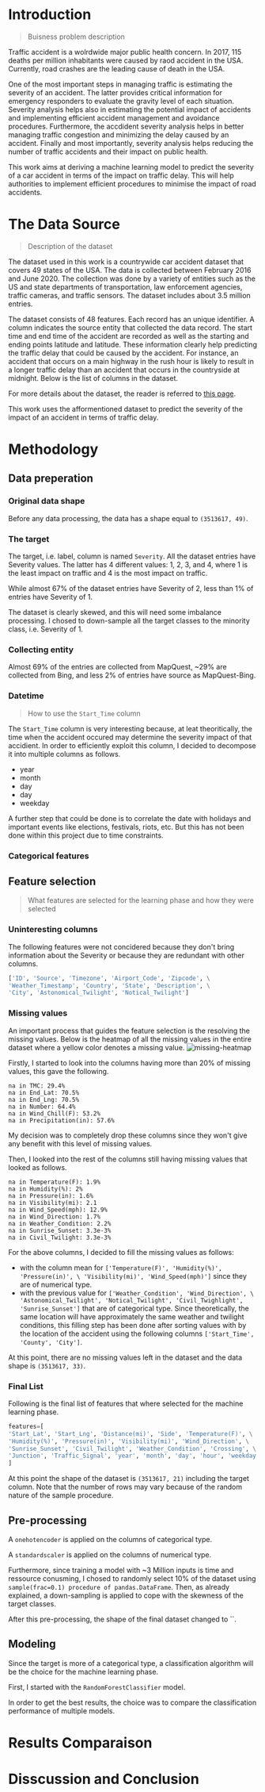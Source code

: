 # Introduction
> Buisness problem description

Traffic accident is a wolrdwide major public health concern. In 2017, 115 deaths per million inhabitants were caused by raod accident in the USA. Currently, road crashes are the leading cause of death in the USA. 

One of the most important steps in managing traffic is estimating the severity of an accident. The latter provides critical information for emergency responders to evaluate the gravity level of each situation. Severity analysis helps also in estimating the potential impact of accidents and implementing efficient accident management and avoidance procedures. Furthermore, the accdident severity analysis helps in better managing traffic congestion and minimizing the delay caused by an accident. Finally and most importantly, severity analysis helps reducing the number of traffic accidents and their impact on public health.

This work aims at deriving a machine learning model to predict the severity of a car accident in terms of the impact on traffic delay. This will help authorities to implement efficient procedures to minimise the impact of road accidents. 

# The Data Source
> Description of the dataset

The dataset used in this work is a countrywide car accident dataset that covers 49 states of the USA. The data is collected between February 2016 and June 2020. The collection was done by a variety of entities such as the US and state departments of transportation, law enforcement agencies, traffic cameras, and traffic sensors. The dataset includes about 3.5 million entries.

The dataset consists of 48 features. Each record has an unique identifier. A column indicates the source entity that collected the data record. The start time and end time of the accident are recorded as well as the starting and ending points latitude and latitude.
These information clearly help predicting the traffic delay that could be caused by the accident. For instance, an accident that occurs on a main highway in the rush hour is likely to result in a longer traffic delay than an accident that occurs in the countryside at midnight. Below is the list of columns in the dataset.

For more details about the dataset, the reader is referred to [this page](https://smoosavi.org/datasets/us_accidents).

This work uses the afformentioned dataset to predict the severity of the impact of an accident in terms of traffic delay.

# Methodology
## Data preperation
### Original data shape
Before any data processing, the data has a shape equal to `(3513617, 49)`.
### The target
The target, i.e. label, column is named `Severity`. All the dataset entries have Severity values. The latter has 4 different values: 1, 2, 3, and 4, where 1 is the least impact on traffic and 4 is the most impact on traffic. 

While almost 67% of the dataset entries have Severity of 2, less than 1% of entries have Severity of 1.

The dataset is clearly skewed, and this will need some imbalance processing. I chosed to down-sample all the target classes to the minority class, i.e. Severity of 1.

### Collecting entity
Almost 69% of the entries are collected from MapQuest, ~29% are collected from Bing, and less 2% of entries have source as MapQuest-Bing.

### Datetime
> How to use the `Start_Time` column

The `Start_Time` column is very interesting because, at leat theoritically, the time when the accident occured may determine the severity impact of that accidient. In order to efficiently exploit this column, I decided to decompose it into multiple columns as follows.

- year
- month
- day
- day
- weekday

A further step that could be done is to correlate the date with holidays and important events like elections, festivals, riots, etc. But this has not been done within this project due to time constraints.

### Categorical features

## Feature selection
> What features are selected for the learning phase and how they were selected

### Uninteresting columns
The following features were not concidered because they don't bring information about the Severity or because they are redundant with other columns.

```python
['ID', 'Source', 'Timezone', 'Airport_Code', 'Zipcode', \
'Weather_Timestamp', 'Country', 'State', 'Description', \
'City', 'Astonomical_Twilight', 'Notical_Twilight']
```

### Missing values
An important process that guides the feature selection is the resolving the missing values. Below is the heatmap of all the missing values in the entire dataset where a yellow color denotes a missing value.
![missing-heatmap](./img/missing_heatmap.png "Missing Values Heatmap")

Firstly, I started to look into the columns having more than 20% of missing values, this gave the following.

```
na in TMC: 29.4%
na in End_Lat: 70.5%
na in End_Lng: 70.5%
na in Number: 64.4%
na in Wind_Chill(F): 53.2%
na in Precipitation(in): 57.6%
```
My decision was to completely drop these columns since they won't give any benefit with this level of missing values.

Then, I looked into the rest of the columns still having missing values that looked as follows.

```
na in Temperature(F): 1.9%
na in Humidity(%): 2%
na in Pressure(in): 1.6%
na in Visibility(mi): 2.1
na in Wind_Speed(mph): 12.9%
na in Wind_Direction: 1.7%
na in Weather_Condition: 2.2%
na in Sunrise_Sunset: 3.3e-3%
na in Civil_Twilight: 3.3e-3%
```


For the above columns, I decided to fill the missing values as follows:
- with the column mean for `['Temperature(F)', 'Humidity(%)', 'Pressure(in)', \
'Visibility(mi)', 'Wind_Speed(mph)']` since they are of numerical type.
- with the previous value for `['Weather_Condition', 'Wind_Direction', \
'Astonomical_Twilight', 'Notical_Twilight', 'Civil_Twighlight', 'Sunrise_Sunset']` that are of categorical type. Since theoretically, the same location will have approximately the same weather and twilight conditions, this filling step has been done after sorting values with by the location of the accident using the following columns `['Start_Time', 'County', 'City']`.

At this point, there are no missing values left in the dataset and the data shape is `(3513617, 33)`.

### Final List

Following is the final list of features that where selected for the machine learning phase.

```python
features=[
'Start_Lat', 'Start_Lng', 'Distance(mi)', 'Side', 'Temperature(F)', \
'Humidity(%)', 'Pressure(in)', 'Visibility(mi)', 'Wind_Direction', \
'Sunrise_Sunset', 'Civil_Twilight', 'Weather_Condition', 'Crossing', \
'Junction', 'Traffic_Signal', 'year', 'month', 'day', 'hour', 'weekday'\
]
```

At this point the shape of the dataset is `(3513617, 21)` including the target column. Note that the number of rows may vary because of the random nature of the sample procedure.

## Pre-processing

A `onehotencoder` is applied on the columns of categorical type.

A `standardscaler` is applied on the columns of numerical type.

Furthermore, since training a model with ~3 Million inputs is time and ressource conusming, I chosed to randomly select 10% of the dataset using `sample(frac=0.1) procedure of pandas.DataFrame`. Then, as already explained, a down-sampling is applied to cope with the skewness of the target classes.

After this pre-processing, the shape of the final dataset changed to ``.

## Modeling

Since the target is more of a categorical type, a classification algorithm will be the choice for the machine learning phase.

First, I started with the `RandomForestClassifier` model.

In order to get the best results, the choice was to compare the classification performance of multiple models.


# Results Comparaison

# Disscussion and Conclusion

